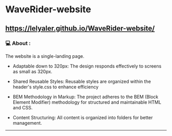 # WaveRider-website
## https://lelyaler.github.io/WaveRider-website/

### 💻 About :
The website is a single-landing page.

- Adaptable down to 320px: The design responds effectively to screens as small as 320px.

- Shared Reusable Styles: Reusable styles are organized within the header's style.css to enhance efficiency

- BEM Methodology in Markup: The project adheres to the BEM (Block Element Modifier) methodology for structured and maintainable HTML and CSS.

- Content Structuring: All content is organized into folders for better management.

---
